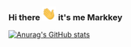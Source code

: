### Hi there <img src="https://github.com/IMMANUEL44/IMMANUEL44/blob/master/Assets/Hi.gif" width="28px"> it's me Markkey 


[![Anurag's GitHub stats](https://github-readme-stats.vercel.app/api?username=markkey014&count_private=true&theme=dark&show_icons=true)](https://github.com/anuraghazra/github-readme-stats)

